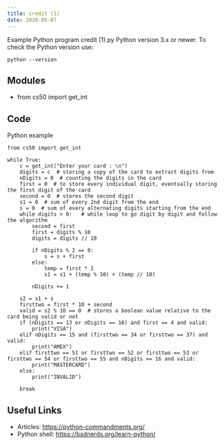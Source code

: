 ```yaml
---
title: credit (1)
date: 2020-05-07
---
```

Example Python program credit (1).py
Python version 3.x or newer.
To check the Python version use:

    python --version

## Modules

* from cs50 import get_int

## Code

Python example

    from cs50 import get_int
    
    while True:
        c = get_int("Enter your card : \n")
        digits = c  # storing a copy of the card to extract digits from
        nDigits = 0  # counting the digits in the card
        first = 0  # to store every individual digit, eventually storing the first digit of the card 
        second = 0  # stores the second digit
        s1 = 0  # sum of every 2nd digit from the end
        s = 0  # sum of every alternating digits starting from the end
        while digits > 0:   # while loop to go digit by digit and follow the algorithm
            second = first
            first = digits % 10
            digits = digits // 10
            
            if nDigits % 2 == 0:
                s = s + first
            else:
                temp = first * 2
                s1 = s1 + (temp % 10) + (temp // 10)
                
            nDigits += 1
            
        s2 = s1 + s
        firsttwo = first * 10 + second
        valid = s2 % 10 == 0  # stores a boolean value relative to the card being valid or not
        if (nDigits == 13 or nDigits == 16) and first == 4 and valid:
            print("VISA")
        elif nDigits == 15 and (firsttwo == 34 or firsttwo == 37) and valid:
            print("AMEX")
        elif firsttwo == 51 or firsttwo == 52 or firsttwo == 53 or firsttwo == 54 or firsttwo == 55 and nDigits == 16 and valid:
            print("MASTERCARD")
        else:
            print("INVALID")
        
        break

## Useful Links

- Articles: https://python-commandments.org/
- Python shell: https://bsdnerds.org/learn-python/
